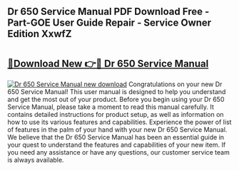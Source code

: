 ## Dr 650 Service Manual PDF Download Free - Part-GOE User Guide Repair - Service Owner Edition XxwfZ

# <h2><a href="http://bc14311.oget.top/?id=Dr+650+Service+Manual">🔗Download New 👉🔴 Dr 650 Service Manual</a></h2>

[![Dr 650 Service Manual new download](https://i.imgur.com/5g1atiW.png)](http://bc14311.oget.top/?id=Dr+650+Service+Manual)
Congratulations on your new Dr 650 Service Manual! This user manual is designed to help you understand and get the most out of your product. Before you begin using your Dr 650 Service Manual, please take a moment to read this manual carefully. It contains detailed instructions for product setup, as well as information on how to use its various features and capabilities. Experience the power of list of features in the palm of your hand with your new Dr 650 Service Manual. We believe that the Dr 650 Service Manual has been an essential guide in your quest to understand the features and capabilities of your new item. If you need any assistance or have any questions, our customer service team is always available.
